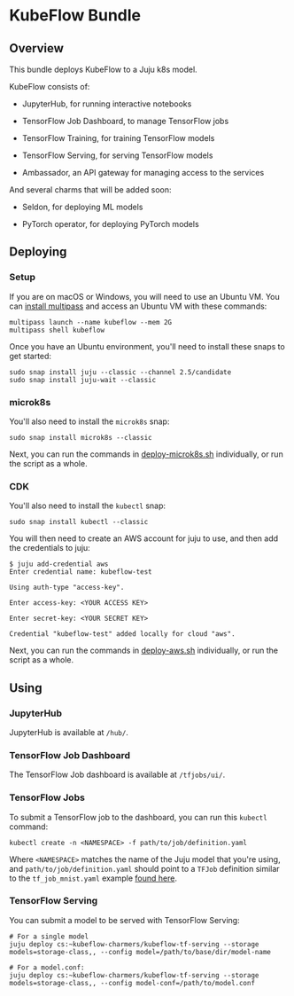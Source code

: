# KubeFlow Bundle

## Overview

This bundle deploys KubeFlow to a Juju k8s model.

KubeFlow consists of:

  * JupyterHub, for running interactive notebooks

  * TensorFlow Job Dashboard, to manage TensorFlow jobs

  * TensorFlow Training, for training TensorFlow models

  * TensorFlow Serving, for serving TensorFlow models

  * Ambassador, an API gateway for managing access to the services

And several charms that will be added soon:

  * Seldon, for deploying ML models

  * PyTorch operator, for deploying PyTorch models

## Deploying

### Setup

If you are on macOS or Windows, you will need to use an Ubuntu VM. You
can [install multipass][multipass] and access an Ubuntu VM with these
commands:

    multipass launch --name kubeflow --mem 2G
    multipass shell kubeflow

[multipass]: https://github.com/CanonicalLtd/multipass/releases

Once you have an Ubuntu environment, you'll need to install these snaps
to get started:

    sudo snap install juju --classic --channel 2.5/candidate
    sudo snap install juju-wait --classic

### microk8s

You'll also need to install the `microk8s` snap:

    sudo snap install microk8s --classic

Next, you can run the commands in [deploy-microk8s.sh](scripts/deploy-microk8s.sh)
individually, or run the script as a whole.

### CDK

You'll also need to install the `kubectl` snap:

    sudo snap install kubectl --classic

You will then need to create an AWS account for juju to use, and then
add the credentials to juju:

    $ juju add-credential aws
    Enter credential name: kubeflow-test

    Using auth-type "access-key".

    Enter access-key: <YOUR ACCESS KEY>

    Enter secret-key: <YOUR SECRET KEY>

    Credential "kubeflow-test" added locally for cloud "aws".

Next, you can run the commands in [deploy-aws.sh](scripts/deploy-aws.sh)
individually, or run the script as a whole.

## Using

### JupyterHub

JupyterHub is available at `/hub/`.

### TensorFlow Job Dashboard

The TensorFlow Job dashboard is available at `/tfjobs/ui/`.

### TensorFlow Jobs

To submit a TensorFlow job to the dashboard, you can run this `kubectl`
command:

    kubectl create -n <NAMESPACE> -f path/to/job/definition.yaml

Where `<NAMESPACE>` matches the name of the Juju model that you're using,
and `path/to/job/definition.yaml` should point to a `TFJob` definition
similar to the `tf_job_mnist.yaml` example [found here][mnist-example].

[mnist-example]: https://github.com/kubeflow/tf-operator/tree/master/examples/v1beta1/dist-mnist

### TensorFlow Serving

You can submit a model to be served with TensorFlow Serving:

    # For a single model
    juju deploy cs:~kubeflow-charmers/kubeflow-tf-serving --storage models=storage-class,, --config model=/path/to/base/dir/model-name

    # For a model.conf:
    juju deploy cs:~kubeflow-charmers/kubeflow-tf-serving --storage models=storage-class,, --config model-conf=/path/to/model.conf

